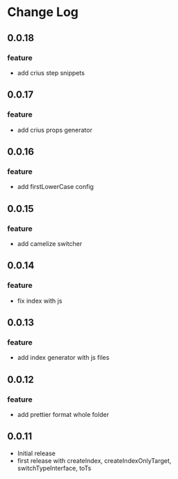 # Change Log

## 0.0.18
### feature
- add crius step snippets

## 0.0.17
### feature
- add crius props generator

## 0.0.16
### feature
- add firstLowerCase config

## 0.0.15
### feature
- add camelize switcher

## 0.0.14
### feature
- fix index with js

## 0.0.13
### feature
- add index generator with js files

## 0.0.12
### feature
- add prettier format whole folder

## 0.0.11
- Initial release
- first release with createIndex, createIndexOnlyTarget, switchTypeInterface, toTs